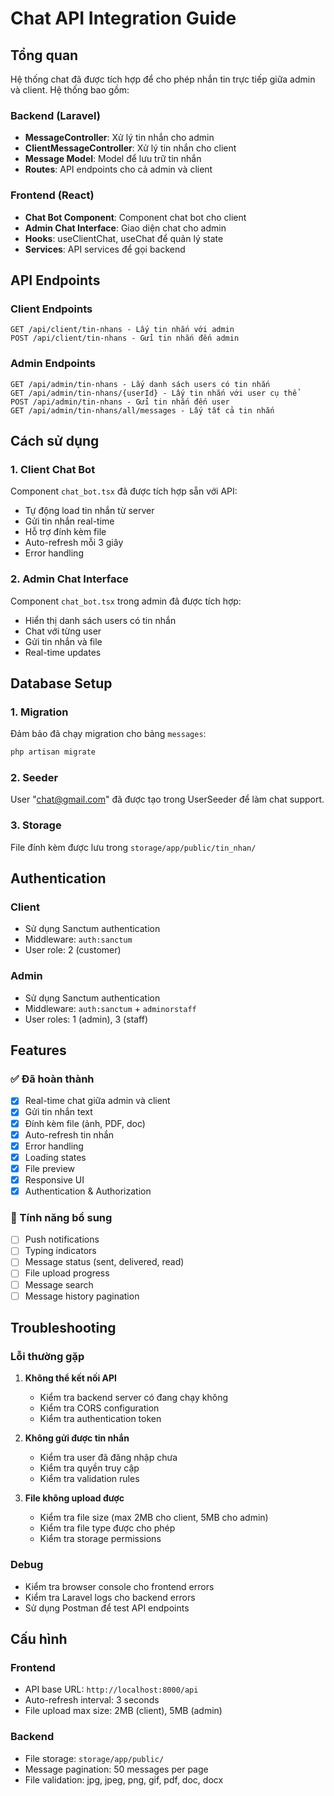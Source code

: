 # Chat API Integration Guide

## Tổng quan

Hệ thống chat đã được tích hợp để cho phép nhắn tin trực tiếp giữa admin và client. Hệ thống bao gồm:

### Backend (Laravel)

- **MessageController**: Xử lý tin nhắn cho admin
- **ClientMessageController**: Xử lý tin nhắn cho client
- **Message Model**: Model để lưu trữ tin nhắn
- **Routes**: API endpoints cho cả admin và client

### Frontend (React)

- **Chat Bot Component**: Component chat bot cho client
- **Admin Chat Interface**: Giao diện chat cho admin
- **Hooks**: useClientChat, useChat để quản lý state
- **Services**: API services để gọi backend

## API Endpoints

### Client Endpoints

```
GET /api/client/tin-nhans - Lấy tin nhắn với admin
POST /api/client/tin-nhans - Gửi tin nhắn đến admin
```

### Admin Endpoints

```
GET /api/admin/tin-nhans - Lấy danh sách users có tin nhắn
GET /api/admin/tin-nhans/{userId} - Lấy tin nhắn với user cụ thể
POST /api/admin/tin-nhans - Gửi tin nhắn đến user
GET /api/admin/tin-nhans/all/messages - Lấy tất cả tin nhắn
```

## Cách sử dụng

### 1. Client Chat Bot

Component `chat_bot.tsx` đã được tích hợp sẵn với API:

- Tự động load tin nhắn từ server
- Gửi tin nhắn real-time
- Hỗ trợ đính kèm file
- Auto-refresh mỗi 3 giây
- Error handling

### 2. Admin Chat Interface

Component `chat_bot.tsx` trong admin đã được tích hợp:

- Hiển thị danh sách users có tin nhắn
- Chat với từng user
- Gửi tin nhắn và file
- Real-time updates

## Database Setup

### 1. Migration

Đảm bảo đã chạy migration cho bảng `messages`:

```bash
php artisan migrate
```

### 2. Seeder

User "chat@gmail.com" đã được tạo trong UserSeeder để làm chat support.

### 3. Storage

File đính kèm được lưu trong `storage/app/public/tin_nhan/`

## Authentication

### Client

- Sử dụng Sanctum authentication
- Middleware: `auth:sanctum`
- User role: 2 (customer)

### Admin

- Sử dụng Sanctum authentication
- Middleware: `auth:sanctum` + `adminorstaff`
- User roles: 1 (admin), 3 (staff)

## Features

### ✅ Đã hoàn thành

- [x] Real-time chat giữa admin và client
- [x] Gửi tin nhắn text
- [x] Đính kèm file (ảnh, PDF, doc)
- [x] Auto-refresh tin nhắn
- [x] Error handling
- [x] Loading states
- [x] File preview
- [x] Responsive UI
- [x] Authentication & Authorization

### 🔄 Tính năng bổ sung

- [ ] Push notifications
- [ ] Typing indicators
- [ ] Message status (sent, delivered, read)
- [ ] File upload progress
- [ ] Message search
- [ ] Message history pagination

## Troubleshooting

### Lỗi thường gặp

1. **Không thể kết nối API**

   - Kiểm tra backend server có đang chạy không
   - Kiểm tra CORS configuration
   - Kiểm tra authentication token

2. **Không gửi được tin nhắn**

   - Kiểm tra user đã đăng nhập chưa
   - Kiểm tra quyền truy cập
   - Kiểm tra validation rules

3. **File không upload được**
   - Kiểm tra file size (max 2MB cho client, 5MB cho admin)
   - Kiểm tra file type được cho phép
   - Kiểm tra storage permissions

### Debug

- Kiểm tra browser console cho frontend errors
- Kiểm tra Laravel logs cho backend errors
- Sử dụng Postman để test API endpoints

## Cấu hình

### Frontend

- API base URL: `http://localhost:8000/api`
- Auto-refresh interval: 3 seconds
- File upload max size: 2MB (client), 5MB (admin)

### Backend

- File storage: `storage/app/public/`
- Message pagination: 50 messages per page
- File validation: jpg, jpeg, png, gif, pdf, doc, docx
